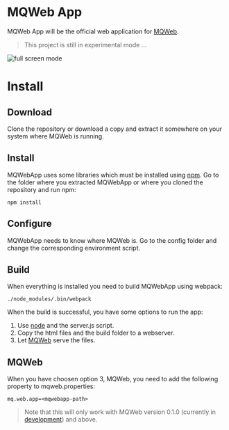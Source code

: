 # MQWeb App
MQWeb App will be the official web application for [MQWeb](http://www.mqweb.org).

> This project is still in experimental mode ...

![full screen mode](https://raw.github.com/fbraem/mqwebapp/screenshots/screenshots/mqwebapp.png)

# Install

## Download

Clone the repository or download a copy and extract it somewhere on your system where MQWeb is running.

## Install

MQWebApp uses some libraries which must be installed using [npm](https://www.npmjs.com/). Go to the folder
where you extracted MQWebApp or where you cloned the repository and run npm:

    npm install

## Configure

MQWebApp needs to know where MQWeb is. Go to the config folder and change the corresponding
environment script.

## Build

When everything is installed you need to build MQWebApp using webpack:

    ./node_modules/.bin/webpack

When the build is successful, you have some options to run the app:

1. Use [node](http://nodejs.org) and the server.js script.
2. Copy the html files and the build folder to a webserver.
3. Let [MQWeb](http://www.mqweb.org) serve the files.

## MQWeb

When you have choosen option 3, MQWeb, you need to add the following property
to mqweb.properties:

    mq.web.app=<mqwebapp-path>

> Note that this will only work with MQWeb version 0.1.0 (currently in [development](https://github.com/fbraem/mqweb)) and above.
